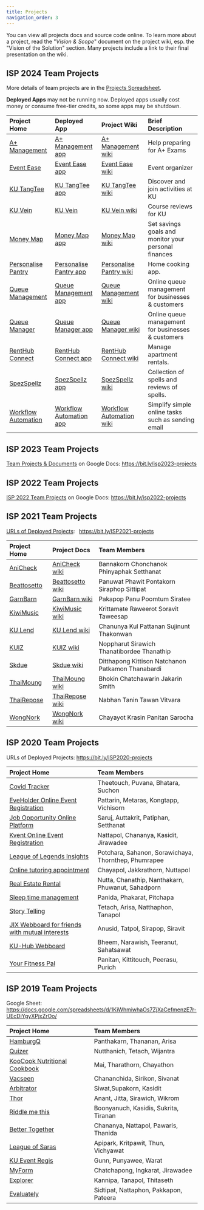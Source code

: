 ```yaml
---
title: Projects
navigation_order: 3
---
```


You can view all projects docs and source code online.  To learn more about a project, read the "*Vision & Scope*" document on the project wiki, esp. the "Vision of the Solution" section.  Many projects include a link to their final presentation on the wiki.

## ISP 2024 Team Projects

More details of team projects are in the [Projects Spreadsheet](https://bit.ly/isp2024-projects).  

**Deployed Apps** may not be running now.  Deployed apps usually cost money or consume free-tier credits, so some apps may be shutdown.


| Project Home   | Deployed App     | Project Wiki     | Brief Description                |
|:---------------|:-----------------|:-----------------|:---------------------------------|
| [A+ Management][] |[A+ Management app][]   |[A+ Management wiki][] |Help preparing for A+ Exams |
| [Event Ease][] |[Event Ease app][]      |[Event Ease wiki][]    |Event organizer          |
| [KU TangTee][] |[KU TangTee app][]      |[KU TangTee wiki][] |Discover and join activities at KU |
| [KU Vein][] |[KU Vein][]         |[KU Vein wiki][] |Course reviews for KU |
| [Money Map][] |[Money Map app][]       |[Money Map wiki][] | Set savings goals and monitor your personal finances |
| [Personalise Pantry][] |[Personalise Pantry app][] |[Personalise Pantry wiki][] |Home cooking app. |
| [Queue Management][] |[Queue Management app][]   |[Queue Management wiki][] |Online queue management for businesses & customers |
| [Queue Manager][] |[Queue Manager app][]   |[Queue Manager wiki][] |Online queue management for businesses & customers |
| [RentHub Connect][] |[RentHub Connect app][] |[RentHub Connect wiki][] |Manage apartment rentals. |
| [SpezSpellz][] |[SpezSpellz app][]      |[SpezSpellz wiki][] |Collection of spells and reviews of spells. |
| [Workflow Automation][] |[Workflow Automation app][] |[Workflow Automation wiki][] |Simplify simple online tasks such as sending email|


[A+ Management]: https://github.com/KhunakornP/A-plus-management
[Event Ease]: https://github.com/Mamajin/Event-Reservation
[KU TangTee]: https://github.com/OmegaOoh/ku-tangtee
[KU Vein]: https://github.com/PanidaRumriankit/ku-vein
[Money Map]: https://github.com/MoneyMap-Project/MoneyMap
[Personalise Pantry]: https://github.com/PichapopRo/project-pantry
[Queue Management]: https://github.com/ParimaSA/Queue_Management
[Queue Manager]: https://github.com/pannlnwza/queue-management
[RentHub Connect]: https://github.com/Pong50887/RentHub-Connect
[SpezSpellz]: https://github.com/SpezSpellz/SpezSpellz
[Workflow Automation]: https://github.com/TAGCH/Workflow-Automation

[A+ Management app]: https://a-plus-management.onrender.com/
[Event Ease app]: https://event-reservation-isp.vercel.app/
[KU TangTee app]: https://ku-tangtee.vercel.app
[KU Vein app]: https://ku-vein.vercel.app/
[Money Map app]: https://moneymap-thr8.onrender.com
[Personalise Pantry app]: https://project-pantry-beta.vercel.app/
[Queue Management app]: https://queue-management-taupe.vercel.app/
[Queue Manager app]: https://queue-management-1hca.onrender.com/
[RentHub Connect app]: https://renthubconnect.onrender.com/
[SpezSpellz app]: https://spezspellz.onrender.com/
[Workflow Automation app]: https://workflow-automation-app.netlify.app/

[A+ Management wiki]: https://github.com/KhunakornP/A-plus-management/wiki
[Event Ease wiki]: https://github.com/Mamajin/Event-Reservation/wiki
[KU TangTee wiki]: https://github.com/OmegaOoh/ku-tangtee/wiki
[KU Vein wiki]: https://github.com/PanidaRumriankit/ku-vein/wiki
[Money Map wiki]: https://github.com/MoneyMap-Project/MoneyMap/wiki
[Personalise Pantry wiki]: https://github.com/PichapopRo/project-pantry/wiki
[Queue Management wiki]: https://github.com/ParimaSA/Queue_Management/wiki
[Queue Manager wiki]: https://github.com/pannlnwza/queue-management/wiki
[RentHub Connect wiki]: https://github.com/Pong50887/RentHub-Connect/wiki/
[SpezSpellz wiki]: https://github.com/SpezSpellz/SpezSpellz/wiki
[Workflow Automation wiki]: https://github.com/TAGCH/Workflow-Automation/wiki/

## ISP 2023 Team Projects

[Team Projects & Documents](https://bit.ly/isp2023-projects) on Google Docs: <https://bit.ly/isp2023-projects>

## ISP 2022 Team Projects

[ISP 2022 Team Projects](https://bit.ly/isp2022-projects) on Google Docs: <https://bit.ly/isp2022-projects>

## ISP 2021 Team Projects

[URLs of Deployed Projects](https://docs.google.com/spreadsheets/d/1lXzCIazaBSW-odog9lK-atoi80WIhqFKrsEpEc-0uIc/edit):&ensp; <https://bit.ly/ISP2021-projects> 

| Project Home   | Project Docs     | Team Members    |
|:---------------|:-----------------|:----------------|
| [AniCheck](https://github.com/Ing140943/anicheck) | [AniCheck wiki][] | Bannakorn  Chonchanok  Phinyaphak  Setthanat  |
| [Beattosetto](https://github.com/beattosetto/beattosetto) | [Beattosetto wiki][] | Panuwat  Phawit   Pontakorn  Siraphop   Sittipat|
| [GarnBarn](https://github.com/GarnBarn) | [GarnBarn wiki][] | Pakapop  Panu  Poomtum  Siratee  |
| [KiwiMusic](https://github.com/SoravitPete/KiwiMusic) | [KiwiMusic wiki][] | Krittamate  Raweerot  Soravit  Taweesap  |
| [KU Lend](https://github.com/ChanunyaO/KU-Lend.git) | [KU Lend wiki][] | Chanunya  Kul  Pattanan  Sujinunt  Thakonwan|
| [KUIZ](https://github.com/ParnThanatibordee/KUIZ) | [KUIZ wiki][] | Noppharut  Sirawich  Thanatibordee  Thanathip  |
| [Skdue](https://github.com/patkamon/skdue) | [Skdue wiki][] | Ditthapong  Kittison  Natchanon  Patkamon  Thanabardi|
| [ThaiMoung](https://github.com/Jakarin-Jojo/ThaiMoung) | [ThaiMoung wiki][] | Bhokin  Chatchawarin  Jakarin  Smith  |
| [ThaiRepose](https://github.com/ThaiRepose/thairepose) | [ThaiRepose wiki][] | Nabhan  Tanin  Tawan  Vitvara  |
| [WongNork](https://github.com/WongNork/wongnork) | [WongNork wiki][] | Chayayot  Krasin  Panitan  Sarocha  |

[AniCheck wiki]: https://github.com/Ing140943/anicheck/wiki
[Beattosetto wiki]: https://github.com/beattosetto/beattosetto/wiki
[GarnBarn wiki]: https://garnbarn.github.io/garnbarn-frontend/
[KiwiMusic wiki]: https://github.com/SoravitPete/KiwiMusic/wiki
[KU Lend wiki]: https://github.com/ChanunyaO/KU-Lend/wiki
[KUIZ wiki]: https://github.com/ParnThanatibordee/KUIZ/wiki
[SKdue wiki]: https://github.com/patkamon/skdue/wiki
[ThaiMoung wiki]: https://github.com/Jakarin-Jojo/ThaiMoung/wiki
[ThaiRepose wiki]: https://github.com/ThaiRepose/thairepose/wiki
[Wongnork wiki]: https://github.com/WongNork/wongnork/wiki


## ISP 2020 Team Projects

URLs of Deployed Projects: <https://bit.ly/ISP2020-projects>

| Project Home | Team Members   | 
|:-------------|:---------------|
| [Covid Tracker](https://github.com/lisbono2001/Covid19-Tracker) | Theetouch, Puvana, Bhatara, Suchon  |
| [EveHolder Online Event Registration](https://github.com/EveGroup/EveHolder) | Pattarin, Metaras, Kongtapp, Vichisorn |
| [Job Opportunity Online Platform](https://github.com/Jomsaruj/DEK-COM) | Saruj, Auttakrit, Patiphan, Setthanat |
| [Kvent Online Event Registration](https://github.com/bleachjade/Kvent) | Nattapol, Chananya, Kasidit, Jirawadee |
| [League of Legends Insights](https://github.com/Sahanon-P/Noxus-Project) | Potchara, Sahanon, Sorawichaya, Thornthep, Phumrapee |
| [Online tutoring appointment](https://github.com/Bouncyyahomie/TEWMA-project) | Chayapol, Jakkrathorn, Nuttapol |
| [Real Estate Rental](https://github.com/ZEZAY/real-estate-rental) | Nutta, Chanathip, Nanthakarn, Phuwanut, Sahadporn  |
| [Sleep time management](https://github.com/PitchapaSaelim/Have-A-Night-Day) | Panida, Phakarat, Pitchapa  |
| [Story Telling](https://github.com/kidstylex/TELLING) | Tetach, Arisa, Natthaphon, Tanapol |
| [JIX Webboard for friends with mutual interests](https://github.com/jix-666/jix) | Anusid, Tatpol, Sirapop, Siravit |
| [KU-Hub Webboard](https://github.com/NarawishS/ku-hub) | Bheem, Narawish, Teeranut, Sahatsawat |
| [Your Fitness Pal](https://github.com/kinkinkinxd/YourFitnessPal) | Panitan, Kittitouch, Peerasu, Purich |

## ISP 2019 Team Projects

Google Sheet: <https://docs.google.com/spreadsheets/d/1KiWhmiwhaOs7ZjXaCefmenzE7r-UEcDiYgyXPjxZrOo/>

| Project Home | Team Members   | 
|:-------------|:---------------|
| [HamburgQ](https://github.com/kidstylex/HamburgQ) | Panthakarn, Thananan, Arisa |
| [Quizer](https://github.com/NutthanichN/Quizer) | Nutthanich, Tetach, Wijantra |
| [KooCook Nutritional Cookbook](https://github.com/KooCook/koocook-dj/tree/dev) | Mai, Tharathorn, Chayathon  |
| [Vacseen](https://github.com/llleyelll/vacseen) | Chananchida, Sirikon, Sivanat |
| [Arbitrator](https://github.com/Winternight9/Arbitrator/tree/develop) | Siwat,Supakorn, Kasidit |
| [Thor](https://github.com/magmagcup/Thor/tree/develop) | Anant, Jitta, Sirawich, Wikrom |
| [Riddle me this](https://github.com/KasidisGit/riddle-me-this) | Boonyanuch, Kasidis, Sukrita, Tiranan |
| [Better Together](https://github.com/bameethanida/BetterTogether) | Chananya, Nattapol, Pawaris, Thanida |
| [League of Saras](https://github.com/Klan300/league_of_saras) | Apipark, Kritpawit, Thun, Vichyawat |
| [KU Event Regis](https://github.com/PunyaweeSrithongkerd/KU-Event-Regis) | Gunn, Punyawee, Warat |
| [MyForm](https://github.com/ChatchapongC/myform) | Chatchapong, Ingkarat, Jirawadee |
| [Explorer](https://github.com/firstknp/Explorer) | Kannipa, Tanapol, Thitaseth |
| [Evaluately](https://github.com/mmookptr/evaluately) | Sidtipat, Nattaphon, Pakkapon, Pateera |


[HamburgQ]: https://github.com/kidstylex/HamburgQ
[Quizer]: https://github.com/NutthanichN/Quizer
[KooCook]: https://github.com/KooCook/koocook-dj/tree/dev
[Vacseen]: https://github.com/llleyelll/vacseen
[Arbitrator]: https://github.com/Winternight9/Arbitrator/tree/develop
[Thor]: https://github.com/magmagcup/Thor/tree/develop
[Riddle-me-this]: https://github.com/KasidisGit/riddle-me-this
[BetterTogether]: https://github.com/bameethanida/BetterTogether
[League-of-Saras]: https://github.com/Klan300/league_of_saras
[KU-Event-Regis]: https://github.com/PunyaweeSrithongkerd/KU-Event-Regis
[MyForm]: https://github.com/ChatchapongC/myform
[Explorer]: https://github.com/firstknp/Explorer
[Evaluately]: https://github.com/mmookptr/evaluately
